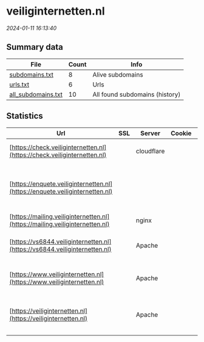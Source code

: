 # veiliginternetten.nl
*2024-01-11 16:13:40*
## Summary data
| File       | Count | Info |
|------------|-------|------|
|[subdomains.txt](/data/veiliginternetten.nl/subdomains.txt)|8|Alive subdomains|
|[urls.txt](/data/veiliginternetten.nl/urls.txt)|6|Urls|
|[all_subdomains.txt](/data/veiliginternetten.nl/all_subdomains.txt)|10|All found subdomains (history)|
## Statistics
| Url | SSL | Server | Cookie | HSTS | CSP | XFO | XXP | RP | Tech |Title |
|------------|-------|------|------|------|------|------|------|------|------|------|
|[https://check.veiliginternetten.nl](https://check.veiliginternetten.nl)| |cloudflare| |:white_check_mark: | | 1:white_check_mark: | | 3:white_check_mark: |Cloudflare HSTS HTTP/3|Just a moment...|
|[https://enquete.veiliginternetten.nl](https://enquete.veiliginternetten.nl)| || |:white_check_mark: | | 1:white_check_mark: | | 3:white_check_mark: |Amazon CloudFront Amazon Web Services HSTS|Object moved|
|[https://mailing.veiliginternetten.nl](https://mailing.veiliginternetten.nl)| |nginx| | | | | | 3:white_check_mark: |Nginx||
|[https://vs6844.veiliginternetten.nl](https://vs6844.veiliginternetten.nl)| |Apache| | | | | | 3:white_check_mark: |Apache HTTP Server HSTS|301 Moved Perman...|
|[https://www.veiliginternetten.nl](https://www.veiliginternetten.nl)| |Apache| |:white_check_mark: | | 1:white_check_mark: | | 3:white_check_mark: |Apache HTTP Server HSTS|301 Moved Perman...|
|[https://veiliginternetten.nl](https://veiliginternetten.nl)| |Apache| |:white_check_mark: | | 1:white_check_mark: | | 3:white_check_mark: |Apache HTTP Server Bootstrap HSTS|Antwoord op vrag...|